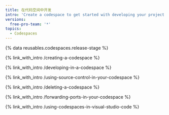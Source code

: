 ```yaml
---
title: 在代码空间中开发
intro: 'Create a codespace to get started with developing your project inside a dedicated cloud environment. You can use forwarded ports to run your application and even use codespaces inside {% data variables.product.prodname_vscode %}'
versions:
  free-pro-team: '*'
topics:
  - Codespaces
---
```


{% data reusables.codespaces.release-stage %}

{% link_with_intro /creating-a-codespace %}

{% link_with_intro /developing-in-a-codespace %}

{% link_with_intro /using-source-control-in-your-codespace %}

{% link_with_intro /deleting-a-codespace %}

{% link_with_intro /forwarding-ports-in-your-codespace %}

{% link_with_intro /using-codespaces-in-visual-studio-code %}
